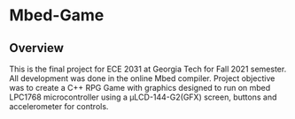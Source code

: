 # Mbed-Game
## Overview
This is the final project for ECE 2031 at Georgia Tech for Fall 2021 semester. All development was done in the online Mbed compiler.
Project objective was to create a C++ RPG Game with graphics designed to run on mbed LPC1768 microcontroller using a µLCD-144-G2(GFX) screen, buttons and accelerometer for controls.

